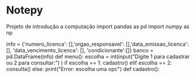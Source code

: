 # Notepy
Projeto de introdução a computação
import pandas as pd
import numpy as np

info = {'numero_licenca': [],'orgao_responsavel': [],'data_emissao_licenca': [], 'data_vencimento_licenca': [], 'condicionante':[]}
banco = pd.DataFrame(info)
def menu():
    escolha = int(input("Digite 1 para cadastrar ou 2 para consultar:") )
    if escolha == 1:
        cadastro()
    elif  escolha == 2:
        consulta()
    else:
        print("Error: escolha uma opc")
def cadastro():
    
